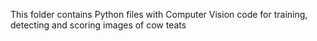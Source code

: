 This folder contains Python files with Computer Vision code for training, detecting and scoring images of cow teats
